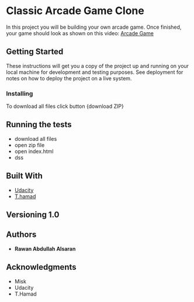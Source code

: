 <!--
frontend-nanodegree-arcade-game
===============================

Students should use this [rubric](https://review.udacity.com/#!/projects/2696458597/rubric) for self-checking their submission. Make sure the functions you write are **object-oriented** - either class functions (like Player and Enemy) or class prototype functions such as Enemy.prototype.checkCollisions, and that the keyword 'this' is used appropriately within your class and class prototype functions to refer to the object the function is called upon. Also be sure that the **readme.md** file is updated with your instructions on both how to 1. Run and 2. Play your arcade game.

For detailed instructions on how to get started, check out this [guide](https://docs.google.com/document/d/1v01aScPjSWCCWQLIpFqvg3-vXLH2e8_SZQKC8jNO0Dc/pub?embedded=true).
-->

# Classic Arcade Game Clone

In this project you will be building your own arcade game. Once finished, your game should look as shown on this video: [Arcade Game](https://www.youtube.com/watch?v=SxeHV1kt7iU&feature=youtu.be)
        

## Getting Started

These instructions will get you a copy of the project up and running on your local machine for development and testing purposes. See deployment for notes on how to deploy the project on a live system.

### Installing

To download all files click button {download ZIP}



## Running the tests

* download all files
* open zip file
* open index.html
* dss

## Built With

* [Udacity](https://classroom.udacity.com/nanodegrees/nd001/syllabus/core-curriculum)
* [T.hamad](https://uconnectsaudi.slack.com/messages/D6J5U9B0C)


## Versioning 1.0


## Authors

* **Rawan Abdullah Alsaran** 


## Acknowledgments

* Misk
* Udacity
* T.Hamad


